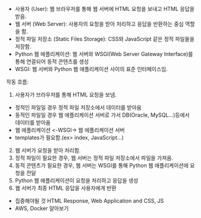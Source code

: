 - 사용자 (User): 웹 브라우저를 통해 웹 서버에 HTML 요청을 보내고 HTML 응답을 받음.
- 웹 서버 (Web Server): 사용자의 요청을 받아 처리하고 응답을 반환하는 중심 역할을 함.
- 정적 파일 저장소 (Static Files Storage): CSS와 JavaScript 같은 정적 파일들을 저장함.
- Python 웹 애플리케이션: 웹 서버와 WSGI(Web Server Gateway Interface)를 통해 연결되어 동적 콘텐츠를 생성
- WSGI: 웹 서버와 Python 웹 애플리케이션 사이의 표준 인터페이스임.

작동 흐름:
1. 사용자가 브라우저를 통해 HTML 요청을 보냄.
- 정적인 파일일 경우 정적 파일 저장소에서 데이터를 받아옴 
- 동적인 파일일 경우 웹 에플리케이션 서버로 가서 DB(Oracle, MySQL...)등에서 데이터를 받아옴
- 웹 에플리케이션 <-WSGI-> 웹 에플리케이션 서버
- templates가 필요함.(ex> index, JavaScript...)
2. 웹 서버가 요청을 받아 처리함.
3. 정적 파일이 필요한 경우, 웹 서버는 정적 파일 저장소에서 파일을 가져옴.
4. 동적 콘텐츠가 필요한 경우, 웹 서버는 WSGI를 통해 Python 웹 애플리케이션에 요청을 전달
5. Python 웹 애플리케이션이 요청을 처리하고 응답을 생성
6. 웹 서버가 최종 HTML 응답을 사용자에게 반환

- 집중해야될 것 HTML Response, Web Application and CSS, JS
- AWS, Docker 알아보기